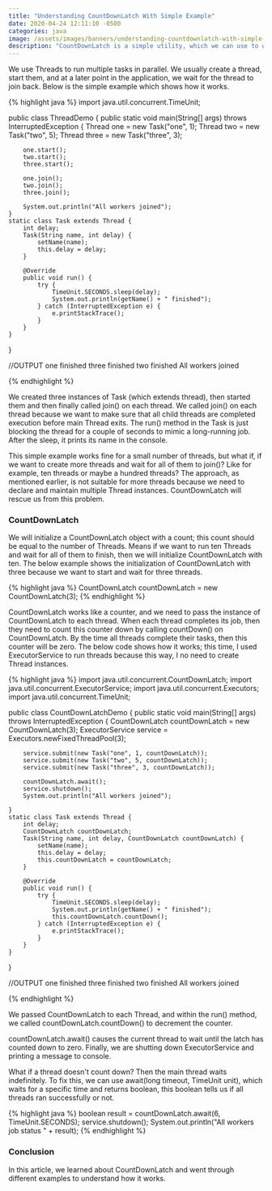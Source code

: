```yaml
---
title: "Understanding CountDownLatch With Simple Example"
date: 2020-04-24 12:11:10 -0500
categories: java
image: /assets/images/banners/understanding-countdownlatch-with-simple-example.png
description: "CountDownLatch is a simple utility, which we can use to wait for multiple threads to complete their job, till then CountDownLatch will block the thread. In this article, we will compare two examples, one without and the other with CountDownLatch. This comparison will help in understanding how CountDownLatch will work."
---
```


We use Threads to run multiple tasks in parallel. We usually create a thread, start them, and at a later point in the application, we wait for the thread to join back. Below is the simple example which shows how it works.

{% highlight java %}
import java.util.concurrent.TimeUnit;

public class ThreadDemo {
    public static void main(String[] args) throws InterruptedException {
        Thread one = new Task("one", 1);
        Thread two = new Task("two", 5);
        Thread three = new Task("three", 3);

        one.start();
        two.start();
        three.start();

        one.join();
        two.join();
        three.join();

        System.out.println("All workers joined");
    }
    static class Task extends Thread {
        int delay;
        Task(String name, int delay) {
            setName(name);
            this.delay = delay;
        }

        @Override
        public void run() {
            try {
                TimeUnit.SECONDS.sleep(delay);
                System.out.println(getName() + " finished");
            } catch (InterruptedException e) {
                e.printStackTrace();
            }
        }
    }
}

//OUTPUT
one finished
three finished
two finished
All workers joined

{% endhighlight %}

We created three instances of Task (which extends thread), then started them and then finally called join() on each thread. We called join() on each thread because we want to make sure that all child threads are completed execution before main Thread exits. The run() method in the Task is just blocking the thread for a couple of seconds to mimic a long-running job. After the sleep, it prints its name in the console.

This simple example works fine for a small number of threads, but what if, if we want to create more threads and wait for all of them to join()? Like for example, ten threads or maybe a hundred threads? The approach, as mentioned earlier, is not suitable for more threads because we need to declare and maintain multiple Thread instances. CountDownLatch will rescue us from this problem.

### CountDownLatch

We will initialize a CountDownLatch object with a count; this count should be equal to the number of Threads. Means if we want to run ten Threads and wait for all of them to finish, then we will initialize CountDownLatch with ten. The below example shows the initialization of CountDownLatch with three because we want to start and wait for three threads.


{% highlight java %}
CountDownLatch countDownLatch = new CountDownLatch(3);
{% endhighlight %}

CountDownLatch works like a counter, and we need to pass the instance of CountDownLatch to each thread. When each thread completes its job, then they need to count this counter down by calling countDown() on CountDownLatch. By the time all threads complete their tasks, then this counter will be zero. The below code shows how it works; this time, I used ExecutorService to run threads because this way, I no need to create Thread instances.

{% highlight java %}
import java.util.concurrent.CountDownLatch;
import java.util.concurrent.ExecutorService;
import java.util.concurrent.Executors;
import java.util.concurrent.TimeUnit;

public class CountDownLatchDemo {
    public static void main(String[] args) throws InterruptedException {
        CountDownLatch countDownLatch = new CountDownLatch(3);
        ExecutorService service = Executors.newFixedThreadPool(3);

        service.submit(new Task("one", 1, countDownLatch));
        service.submit(new Task("two", 5, countDownLatch));
        service.submit(new Task("three", 3, countDownLatch));

        countDownLatch.await();
        service.shutdown();
        System.out.println("All workers joined");

    }
    static class Task extends Thread {
        int delay;
        CountDownLatch countDownLatch;
        Task(String name, int delay, CountDownLatch countDownLatch) {
            setName(name);
            this.delay = delay;
            this.countDownLatch = countDownLatch;
        }

        @Override
        public void run() {
            try {
                TimeUnit.SECONDS.sleep(delay);
                System.out.println(getName() + " finished");
                this.countDownLatch.countDown();
            } catch (InterruptedException e) {
                e.printStackTrace();
            }
        }
    }
}

//OUTPUT
one finished
three finished
two finished
All workers joined

{% endhighlight %}

We passed CountDownLatch to each Thread, and within the run() method, we called countDownLatch.countDown() to decrement the counter.

countDownLatch.await() causes the current thread to wait until the latch has counted down to zero. Finally, we are shutting down ExecutorService and printing a message to console.

What if a thread doesn't count down? Then the main thread waits indefinitely. To fix this, we can use await(long timeout, TimeUnit unit), which waits for a specific time and returns boolean, this boolean tells us if all threads ran successfully or not.

{% highlight java %}
boolean result = countDownLatch.await(6, TimeUnit.SECONDS);
service.shutdown();
System.out.println("All workers job status " + result);
{% endhighlight %}

### Conclusion

In this article, we learned about CountDownLatch and went through different examples to understand how it works.
